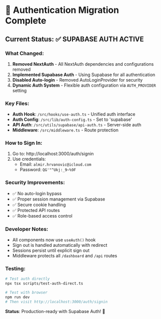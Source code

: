 # 🔐 Authentication Migration Complete

## Current Status: ✅ SUPABASE AUTH ACTIVE

### What Changed:
1. **Removed NextAuth** - All NextAuth dependencies and configurations removed
2. **Implemented Supabase Auth** - Using Supabase for all authentication
3. **Disabled Auto-login** - Removed AutoLoginProvider for security
4. **Dynamic Auth System** - Flexible auth configuration via `AUTH_PROVIDER` setting

### Key Files:
- **Auth Hook**: `/src/hooks/use-auth.ts` - Unified auth interface
- **Auth Config**: `/src/lib/auth-config.ts` - Set to 'supabase'
- **API Auth**: `/src/utils/supabase/api-auth.ts` - Server-side auth
- **Middleware**: `/src/middleware.ts` - Route protection

### How to Sign In:
1. Go to: http://localhost:3000/auth/signin
2. Use credentials:
   - Email: `almir.hrvanovic@icloud.com`
   - Password: `QG'"^Ukj:_9~%9F`

### Security Improvements:
- ✅ No auto-login bypass
- ✅ Proper session management via Supabase
- ✅ Secure cookie handling
- ✅ Protected API routes
- ✅ Role-based access control

### Developer Notes:
- All components now use `useAuth()` hook
- Sign out is handled automatically with redirect
- Sessions persist until explicit sign out
- Middleware protects all `/dashboard` and `/api` routes

### Testing:
```bash
# Test auth directly
npx tsx scripts/test-auth-direct.ts

# Test with browser
npm run dev
# Then visit http://localhost:3000/auth/signin
```

**Status**: Production-ready with Supabase Auth! 🚀
